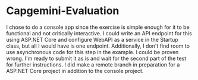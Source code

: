 # Capgemini-Evaluation

I chose to do a console app since the exercise is simple enough for it to be functional and not critically interactive. I could write an API endpoint for this using ASP.NET Core and configure WebAPI as a service in the Startup class, but all I would have is one endpoint. Additionally, I don't find room to use asynchronous code for this step in the example. I could be proven wrong. I'm ready to submit it as is and wait for the second part of the test for further instructions. I did make a remote branch in preparation for a ASP.NET Core project in addition to the console project.
